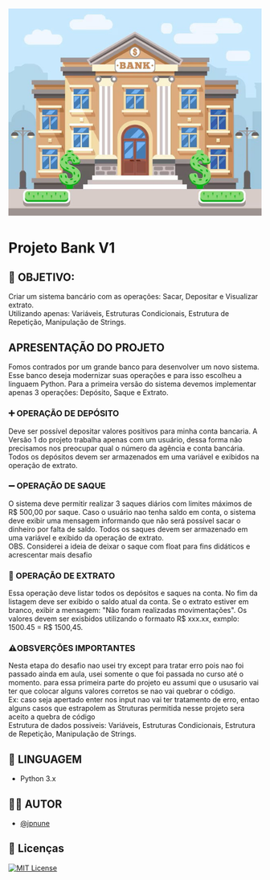 <h1 align= "center"> 
    <img src="edificio-do-banco.jpg"/>
<h1>

# Projeto Bank V1

## 🎯 OBJETIVO:
Criar um sistema bancário com as operações: Sacar, Depositar e Visualizar extrato.</br> 
Utilizando apenas: Variáveis, Estruturas Condicionais, Estrutura de Repetição, Manipulação de Strings.

## APRESENTAÇÃO DO PROJETO

Fomos contrados por um grande banco para desenvolver um novo sistema. Esse banco deseja modernizar suas operações e para isso escolheu a linguaem Python. Para a primeira versão do sistema devemos implementar apenas 3 operações: Depósito, Saque e Extrato.


### ➕ OPERAÇÃO DE DEPÓSITO

Deve ser possível depositar valores positivos para minha conta bancaria. A Versão 1 do projeto trabalha apenas com um usuário,
dessa forma não precisamos nos preocupar qual o número da agência e conta bancária. Todos os depósitos devem ser armazenados em uma variável e exibidos na operação de extrato.

### ➖ OPERAÇÃO DE SAQUE

O sistema deve permitir realizar 3 saques diários com limites máximos de R$ 500,00 por saque. Caso o usuário nao tenha saldo em conta, o sistema deve exibir uma mensagem informando que não será possível sacar o dinheiro por falta de saldo. Todos os saques devem ser armazenado em uma variável e exibido da operação de extrato. 
</br>
OBS. Considerei a ideia de deixar o saque com float para fins didáticos e acrescentar mais desafio  

### 🧾 OPERAÇÃO DE EXTRATO

Essa operação deve listar todos os depósitos e saques na conta. No fim da listagem deve ser exibido o saldo atual da conta. 
Se o extrato estiver em branco, exibir a mensagem: "Não foram realizadas movimentações".
Os valores devem ser exisbidos utilizando o formaato R$ xxx.xx, exmplo: 1500.45 = R$ 1500,45.


### ⚠️OBSVERÇÕES IMPORTANTES
Nesta etapa do desafio nao usei try except para tratar erro pois nao foi passado ainda em aula, usei somente o que foi 
passada no curso até o momento. 
para essa primeira parte do projeto eu assumi que o ususario vai ter que colocar alguns valores corretos se nao vai quebrar o código.<br/>
Ex: caso seja apertado enter nos input nao
vai ter tratamento de erro, entao alguns casos que estrapolem as Struturas permitida nesse projeto sera aceito a quebra de código    
Estrutura de dados possiveis:
Variáveis, Estruturas Condicionais, Estrutura de Repetição, Manipulação de Strings.    

## 📑 LINGUAGEM
 + Python 3.x

 ## 👨‍💻 AUTOR
- [@jpnune](https://github.com/jpnune)

## 📝 Licenças

[![MIT License](https://img.shields.io/badge/License-MIT-green.svg)](https://choosealicense.com/licenses/mit/)
